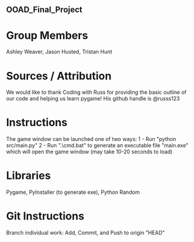 ## OOAD_Final_Project

# Group Members
Ashley Weaver, Jason Husted, Tristan Hunt

# Sources / Attribution
We would like to thank Coding with Russ for providing the basic outline of our code and helping us learn pygame! His github handle is @russs123

# Instructions
The game window can be launched one of two ways:
1 - Run "python src/main.py"
2 - Run ".\cmd.bat" to generate an executable file "main.exe" which will open the game window (may take 10-20 seconds to load)

# Libraries
Pygame, PyInstaller (to generate exe), Python Random

# Git Instructions
Branch individual work: Add, Commit, and Push to origin "HEAD"